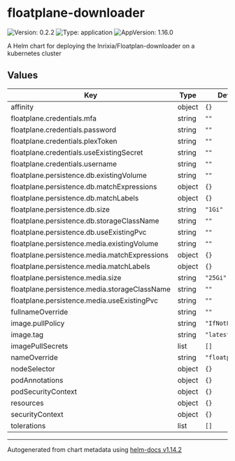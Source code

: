 # floatplane-downloader

![Version: 0.2.2](https://img.shields.io/badge/Version-0.2.2-informational?style=flat-square) ![Type: application](https://img.shields.io/badge/Type-application-informational?style=flat-square) ![AppVersion: 1.16.0](https://img.shields.io/badge/AppVersion-1.16.0-informational?style=flat-square)

A Helm chart for deploying the Inrixia/Floatplan-downloader on a kubernetes cluster

## Values

| Key | Type | Default | Description |
|-----|------|---------|-------------|
| affinity | object | `{}` |  |
| floatplane.credentials.mfa | string | `""` |  |
| floatplane.credentials.password | string | `""` |  |
| floatplane.credentials.plexToken | string | `""` |  |
| floatplane.credentials.useExistingSecret | string | `""` |  |
| floatplane.credentials.username | string | `""` |  |
| floatplane.persistence.db.existingVolume | string | `""` |  |
| floatplane.persistence.db.matchExpressions | object | `{}` |  |
| floatplane.persistence.db.matchLabels | object | `{}` |  |
| floatplane.persistence.db.size | string | `"1Gi"` |  |
| floatplane.persistence.db.storageClassName | string | `""` |  |
| floatplane.persistence.db.useExistingPvc | string | `""` |  |
| floatplane.persistence.media.existingVolume | string | `""` |  |
| floatplane.persistence.media.matchExpressions | object | `{}` |  |
| floatplane.persistence.media.matchLabels | object | `{}` |  |
| floatplane.persistence.media.size | string | `"25Gi"` |  |
| floatplane.persistence.media.storageClassName | string | `""` |  |
| floatplane.persistence.media.useExistingPvc | string | `""` |  |
| fullnameOverride | string | `""` |  |
| image.pullPolicy | string | `"IfNotPresent"` |  |
| image.tag | string | `"latest"` |  |
| imagePullSecrets | list | `[]` |  |
| nameOverride | string | `"floatplane"` |  |
| nodeSelector | object | `{}` |  |
| podAnnotations | object | `{}` |  |
| podSecurityContext | object | `{}` |  |
| resources | object | `{}` |  |
| securityContext | object | `{}` |  |
| tolerations | list | `[]` |  |

----------------------------------------------
Autogenerated from chart metadata using [helm-docs v1.14.2](https://github.com/norwoodj/helm-docs/releases/v1.14.2)
